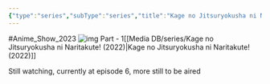 ```yaml
---
{"type":"series","subType":"series","title":"Kage no Jitsuryokusha ni Naritakute! 2nd Season","englishTitle":"The Eminence in Shadow Season 2","year":2023,"dataSource":"MALAPI","url":"https://myanimelist.net/anime/54595/Kage_no_Jitsuryokusha_ni_Naritakute_2nd_Season","id":54595,"genres":["Action","Comedy","Fantasy"],"studios":["Nexus"],"episodes":12,"duration":"23 min per ep","onlineRating":8.64,"actors":null,"image":"https://cdn.myanimelist.net/images/anime/1622/139331.jpg","released":true,"streamingServices":["HIDIVE","Anime Digital Network","Aniverse","Bilibili Global"],"airing":true,"airedFrom":"04/10/2023","airedTo":"01/01/1970","watched":false,"lastWatched":"","personalRating":0,"tags":["mediaDB/tv/series"],"dg-publish":true,"permalink":"/media-db/series/kage-no-jitsuryokusha-ni-naritakute-2nd-season-2023/","dgPassFrontmatter":true,"noteIcon":"1","created":"2023-11-14T21:08:36.378+05:30","updated":"2023-12-10T09:44:14.456+05:30"}
---
```


#Anime_Show_2023 
![img](https://cdn.myanimelist.net/images/anime/1622/139331.jpg)
Part - 1[[Media DB/series/Kage no Jitsuryokusha ni Naritakute! (2022)\|Kage no Jitsuryokusha ni Naritakute! (2022)]]

Still watching, currently at episode 6, more still to be aired